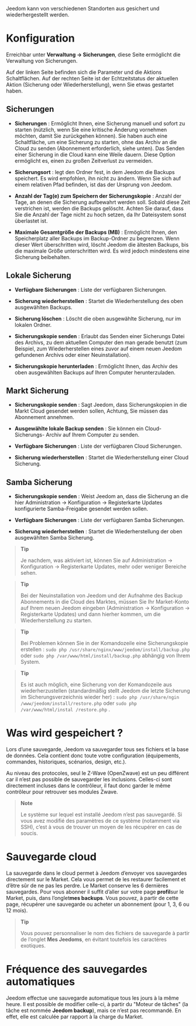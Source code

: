 Jeedom kann von verschiedenen Standorten aus gesichert und
wiederhergestellt werden.

Konfiguration
=============

Erreichbar unter **Verwaltung → Sicherungen**, diese Seite ermöglicht die Verwaltung von Sicherungen.

Auf der linken Seite befinden sich die Parameter und die Aktions Schaltflächen. Auf der rechten Seite ist der Echtzeitstatus der aktuellen Aktion (Sicherung oder Wiederherstellung), wenn Sie etwas gestartet haben.

**Sicherungen** 
---------------

-   **Sicherungen** : Ermöglicht Ihnen, eine Sicherung manuell und sofort zu
    starten (nützlich, wenn Sie eine kritische Änderung vornehmen möchten, 
    damit Sie zurückgehen können). Sie haben auch eine Schaltfläche, um eine 
    Sicherung zu starten, ohne das Archiv an die Cloud zu senden
    (Abonnement erforderlich, siehe unten). Das Senden einer
    Sicherung in die Cloud kann eine Weile dauern. Diese Option
    ermöglicht es, einen zu großen Zeitverlust zu vermeiden.

-   **Sicherungsort** : legt den Ordner fest, in dem Jeedom die Backups
    speichert. Es wird empfohlen, ihn nicht zu ändern. Wenn Sie sich
    auf einem relativen Pfad befinden,
    ist das der Ursprung von Jeedom.

-   **Anzahl der Tag(e) zum Speichern der Sicherungskopie** : Anzahl der
    Tage, an denen die Sicherung aufbewahrt werden soll. Sobald diese Zeit
    verstrichen ist, werden die Backups gelöscht. Achten Sie darauf, dass Sie die
    Anzahl der Tage nicht zu hoch setzen, da Ihr Dateisystem sonst
    überlastet ist.

-   **Maximale Gesamtgröße der Backups (MB)** : Ermöglicht Ihnen, den
    Speicherplatz aller Backups im Backup-Ordner zu begrenzen. Wenn dieser
    Wert überschritten wird, löscht Jeedom die ältesten Backups, bis die
    maximale Größe unterschritten wird. Es wird jedoch mindestens
    eine Sicherung beibehalten.

**Lokale Sicherung**
-----------------------

-   **Verfügbare Sicherungen** : Liste der verfügbaren Sicherungen.

-   **Sicherung wiederherstellen** : Startet die Wiederherstellung des oben
    ausgewählten Backups.

-   **Sicherung löschen** : Löscht die oben ausgewählte Sicherung,
    nur im lokalen Ordner.

-   **Sicherungskopie senden** : Erlaubt das Senden einer Sicherungs Datei des
    Archivs, zu dem aktuellen Computer den man gerade benutzt
    (zum Beispiel, zum Wiederherstellen eines zuvor auf einem neuen
    Jeedom gefundenen Archivs oder einer Neuinstallation).

-   **Sicherungskopie herunterladen** : Ermöglicht Ihnen, das Archiv des
    oben ausgewählten Backups auf Ihren Computer herunterzuladen.

**Markt Sicherung**
----------------------

-   **Sicherungskopie senden** : Sagt Jeedom, dass Sicherungskopien in die
    Markt Cloud gesendet werden sollen, Achtung, Sie müssen
    das Abonnement annehmen.

-   **Ausgewählte lokale Backup senden** :  Sie können ein Cloud-Sicherungs-
    Archiv auf Ihrem Computer zu senden.

-   **Verfügbare Sicherungen** :  Liste der verfügbaren
    Cloud Sicherungen.

-   **Sicherung wiederherstellen** : Startet die Wiederherstellung einer
    Cloud Sicherung.

**Samba Sicherung**
---------------------

-   **Sicherungskopie senden** : Weist Jeedom an, dass die Sicherung an die
    hier Administration → Konfiguration → Registerkarte Updates
    konfigurierte Samba-Freigabe gesendet werden sollen.

-   **Verfügbare Sicherungen** :  Liste der verfügbaren
    Samba Sicherungen.

-   **Sicherung wiederherstellen** : Startet die Wiederherstellung der oben 
    ausgewählten Samba Sicherung.

> **Tip**
>
> Je nachdem, was aktiviert ist, können Sie auf
> Administration → Konfiguration → Registerkarte Updates, mehr oder
> weniger Bereiche sehen.

> **Tip**
>
> Bei der Neuinstallation von Jeedom und der Aufnahme des Backup
> Abonnements in die Cloud des Marktes, müssen Sie Ihr Market-Konto auf 
> Ihrem neuen Jeedom eingeben (Administration → Konfiguration →
> Registerkarte Updates) und dann hierher kommen, um die Wiederherstellung zu starten.

> **Tip**
>
> Bei Problemen können Sie in der Komandozeile eine Sicherungskopie
> erstellen : `sudo php /usr/share/nginx/www/jeedom/install/backup.php`
> oder `sudo php /var/www/html/install/backup.php` abhängig von Ihrem System.

> **Tip**
>
> Es ist auch möglich, eine Sicherung von der Komandozeile aus
> wiederherzustellen (standardmäßig stellt Jeedom die letzte Sicherung im
> Sicherungsverzeichnis wieder her) : `sudo php /usr/share/ngin
> /www/jeedom/install/restore.php` oder `sudo php /var/www/html/instal
> /restore.php` .

Was wird gespeichert ?
==============================

Lors d’une sauvegarde, Jeedom va sauvegarder tous ses fichiers et la
base de données. Cela contient donc toute votre configuration
(équipements, commandes, historiques, scénarios, design, etc.).

Au niveau des protocoles, seul le Z-Wave (OpenZwave) est un peu
différent car il n’est pas possible de sauvegarder les inclusions.
Celles-ci sont directement incluses dans le contrôleur, il faut donc
garder le même contrôleur pour retrouver ses modules Zwave.

> **Note**
>
> Le système sur lequel est installé Jeedom n’est pas sauvegardé. Si
> vous avez modifié des paramètres de ce système (notamment via SSH),
> c’est à vous de trouver un moyen de les récupérer en cas de soucis.

Sauvegarde cloud 
================

La sauvegarde dans le cloud permet à Jeedom d’envoyer vos sauvegardes
directement sur le Market. Cela vous permet de les restaurer facilement
et d’être sûr de ne pas les perdre. Le Market conserve les 6 dernières
sauvegardes. Pour vous abonner il suffit d’aller sur votre page
**profil**sur le Market, puis, dans l’onglet**mes backups**. Vous
pouvez, à partir de cette page, récupérer une sauvegarde ou acheter un
abonnement (pour 1, 3, 6 ou 12 mois).

> **Tip**
>
> Vous pouvez personnaliser le nom des fichiers de sauvegarde à partir
> de l’onglet **Mes Jeedoms**, en évitant toutefois les caractères
> exotiques.

Fréquence des sauvegardes automatiques 
======================================

Jeedom effectue une sauvegarde automatique tous les jours à la même
heure. Il est possible de modifier celle-ci, à partir du "Moteur de
tâches" (la tâche est nommée **Jeedom backup**), mais ce n’est pas
recommandé. En effet, elle est calculée par rapport à la charge du
Market.
